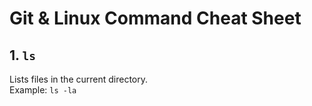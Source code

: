 # Git & Linux Command Cheat Sheet

## 1. `ls`
Lists files in the current directory.  
Example: `ls -la`
